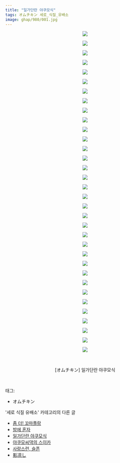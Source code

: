 ```yaml
---
title: "일가단란 야쿠모식"
tags: オムチキン 세로_식질_유배소
image: ghap/980/001.jpg
---
```

<div class="article">
<p style="text-align: center; clear: none; float: none;"><img src="{{ site.nasurl }}/ghap/980/001.jpg"/></p>
<p style="text-align: center; clear: none; float: none;"><img src="{{ site.nasurl }}/ghap/980/002.jpg"/></p>
<p style="text-align: center; clear: none; float: none;"><img src="{{ site.nasurl }}/ghap/980/003.jpg"/></p>
<p style="text-align: center; clear: none; float: none;"><img src="{{ site.nasurl }}/ghap/980/004.jpg"/></p>
<p style="text-align: center; clear: none; float: none;"><img src="{{ site.nasurl }}/ghap/980/005.jpg"/></p>
<p style="text-align: center; clear: none; float: none;"><img src="{{ site.nasurl }}/ghap/980/006.jpg"/></p>
<p style="text-align: center; clear: none; float: none;"><img src="{{ site.nasurl }}/ghap/980/007.jpg"/></p>
<p style="text-align: center; clear: none; float: none;"><img src="{{ site.nasurl }}/ghap/980/008.jpg"/></p>
<p style="text-align: center; clear: none; float: none;"><img src="{{ site.nasurl }}/ghap/980/009.jpg"/></p>
<p style="text-align: center; clear: none; float: none;"><img src="{{ site.nasurl }}/ghap/980/010.jpg"/></p>
<p style="text-align: center; clear: none; float: none;"><img src="{{ site.nasurl }}/ghap/980/011.jpg"/></p>
<p style="text-align: center; clear: none; float: none;"><img src="{{ site.nasurl }}/ghap/980/012.jpg"/></p>
<p style="text-align: center; clear: none; float: none;"><img src="{{ site.nasurl }}/ghap/980/013.jpg"/></p>
<p style="text-align: center; clear: none; float: none;"><img src="{{ site.nasurl }}/ghap/980/014.jpg"/></p>
<p style="text-align: center; clear: none; float: none;"><img src="{{ site.nasurl }}/ghap/980/015.jpg"/></p>
<p style="text-align: center; clear: none; float: none;"><img src="{{ site.nasurl }}/ghap/980/016.jpg"/></p>
<p style="text-align: center; clear: none; float: none;"><img src="{{ site.nasurl }}/ghap/980/017.jpg"/></p>
<p style="text-align: center; clear: none; float: none;"><img src="{{ site.nasurl }}/ghap/980/018.jpg"/></p>
<p style="text-align: center; clear: none; float: none;"><img src="{{ site.nasurl }}/ghap/980/019.jpg"/></p>
<p style="text-align: center; clear: none; float: none;"><img src="{{ site.nasurl }}/ghap/980/020.jpg"/></p>
<p style="text-align: center; clear: none; float: none;"><img src="{{ site.nasurl }}/ghap/980/021.jpg"/></p>
<p style="text-align: center; clear: none; float: none;"><img src="{{ site.nasurl }}/ghap/980/022.jpg"/></p>
<p style="text-align: center; clear: none; float: none;"><img src="{{ site.nasurl }}/ghap/980/023.jpg"/></p>
<p style="text-align: center; clear: none; float: none;"><img src="{{ site.nasurl }}/ghap/980/024.jpg"/></p>
<p style="text-align: center; clear: none; float: none;"><img src="{{ site.nasurl }}/ghap/980/025.jpg"/></p>
<p style="text-align: center; clear: none; float: none;"><img src="{{ site.nasurl }}/ghap/980/026.jpg"/></p>
<p style="text-align: center; clear: none; float: none;"><img src="{{ site.nasurl }}/ghap/980/027.jpg"/></p>
<p style="text-align: center; clear: none; float: none;"><img src="{{ site.nasurl }}/ghap/980/028.jpg"/></p>
<p style="text-align: center; clear: none; float: none;"><img src="{{ site.nasurl }}/ghap/980/029.jpg"/></p>
<p style="text-align: center; clear: none; float: none;"><img src="{{ site.nasurl }}/ghap/980/030.jpg"/></p>
<p style="text-align: center; clear: none; float: none;"><img src="{{ site.nasurl }}/ghap/980/031.jpg"/></p>
<p style="text-align: center; clear: none; float: none;"><img src="{{ site.nasurl }}/ghap/980/032.jpg"/></p>
<p style="text-align: center; clear: none; float: none;"><img src="{{ site.nasurl }}/ghap/980/033.jpg"/></p>
<p style="text-align: center; clear: none; float: none;"><img src="{{ site.nasurl }}/ghap/980/034.jpg"/></p>
<p style="text-align: center; clear: none; float: none;"><br/></p>
<p style="text-align: center; clear: none; float: none;">[オムチキン] 일가단란 야쿠모식</p>
<p><br/></p>
</div><div class="tagTrail">
<p>태그: </p>
<ul>
<li>オムチキン</li>
</ul>
</div><div class="another">
<p>'세로 식질 유배소' 카테고리의 다른 글</p>
<ul>
<li><a href="/2016-07-22-ghap_1005">좀 더! 꼬마플랑</a></li>
<li><a href="/2016-07-21-ghap_993">밤에 혼자</a></li>
<li><a href="/2016-07-21-ghap_980">일가단란 야쿠모식</a></li>
<li><a href="/2016-07-09-ghap_771">야쿠모씨댁의 스이카</a></li>
<li><a href="/2016-07-03-ghap_650">사랑스런, 슬픈</a></li>
<li><a href="/2016-06-21-ghap_407">影凉し</a></li>
</ul>
</div><div class="cb_module cb_fluid">
<div class="cb_wrt cb_profile">
</div><!-- commentList close -->
</div>